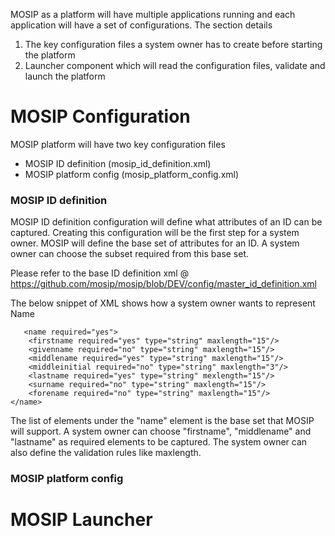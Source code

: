 MOSIP as a platform will have multiple applications running and each application will have a set of configurations. The section details 
1. The key configuration files a system owner has to create before starting the platform
2. Launcher component which will read the configuration files, validate and launch the platform

# MOSIP Configuration
MOSIP platform will have two key configuration files
- MOSIP ID definition (mosip_id_definition.xml)
- MOSIP platform config (mosip_platform_config.xml)

### MOSIP ID definition
MOSIP ID definition configuration will define what attributes of an ID can be captured. Creating this configuration will be the first step for a system owner.
MOSIP will define the base set of attributes for an ID. A system owner can choose the subset required from this base set.

Please refer to the base ID definition xml @ https://github.com/mosip/mosip/blob/DEV/config/master_id_definition.xml

The below snippet of XML shows how a system owner wants to represent Name

       <name required="yes">
		<firstname required="yes" type="string" maxlength="15"/>
		<givenname required="no" type="string" maxlength="15"/>
		<middlename required="yes" type="string" maxlength="15"/>
		<middleinitial required="no" type="string" maxlength="3"/>
		<lastname required="yes" type="string" mexlength="15"/>		
		<surname required="no" type="string" maxlength="15"/>
		<forename required="no" type="string" maxlength="15"/>
	</name>

The list of elements under the "name" element is the base set that MOSIP will support. A system owner can choose "firstname", "middlename" and "lastname" as required elements to be captured. The system owner can also define the validation rules like maxlength.

### MOSIP platform config

# MOSIP Launcher
<TBD>

